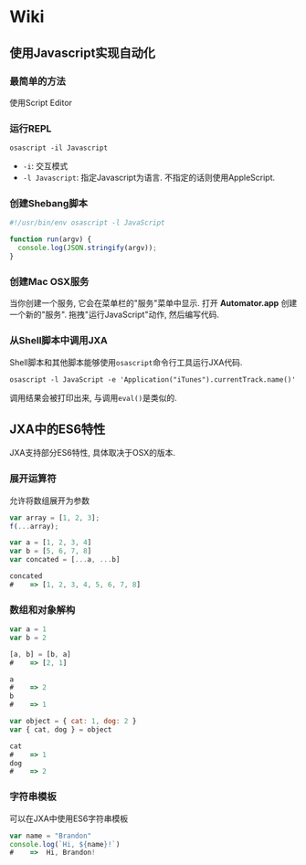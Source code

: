 # Wiki

## 使用Javascript实现自动化

### 最简单的方法

使用Script Editor

### 运行REPL

```shell
osascript -il Javascript
```

* `-i`: 交互模式
* `-l Javascript`: 指定Javascript为语言. 不指定的话则使用AppleScript.

### 创建Shebang脚本

```javascript
#!/usr/bin/env osascript -l JavaScript

function run(argv) {
  console.log(JSON.stringify(argv));
}
```

### 创建Mac OSX服务

当你创建一个服务, 它会在菜单栏的"服务"菜单中显示. 
打开 **Automator.app** 创建一个新的"服务". 拖拽"运行JavaScript"动作, 然后编写代码.

### 从Shell脚本中调用JXA

Shell脚本和其他脚本能够使用`osascript`命令行工具运行JXA代码.

```shell
osascript -l JavaScript -e 'Application("iTunes").currentTrack.name()'
```

调用结果会被打印出来, 与调用`eval()`是类似的.


## JXA中的ES6特性

JXA支持部分ES6特性, 具体取决于OSX的版本.

### 展开运算符

允许将数组展开为参数

```javascript
var array = [1, 2, 3];
f(...array);
```

```javascript
var a = [1, 2, 3, 4]
var b = [5, 6, 7, 8]
var concated = [...a, ...b]

concated
#    => [1, 2, 3, 4, 5, 6, 7, 8]
```

### 数组和对象解构

```javascript
var a = 1
var b = 2

[a, b] = [b, a]
#    => [2, 1]

a
#    => 2
b
#    => 1
```

```javascript
var object = { cat: 1, dog: 2 }
var { cat, dog } = object

cat
#    => 1
dog
#    => 2
```

### 字符串模板

可以在JXA中使用ES6字符串模板

```javascript
var name = "Brandon"
console.log(`Hi, ${name}!`)
#    =>  Hi, Brandon!
```


